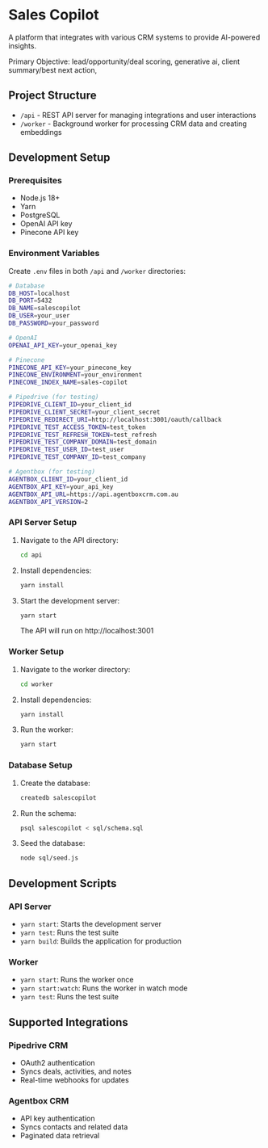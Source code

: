 # Sales Copilot

A platform that integrates with various CRM systems to provide AI-powered insights.

Primary Objective: lead/opportunity/deal scoring, generative ai, client summary/best next action, 


## Project Structure

- `/api` - REST API server for managing integrations and user interactions
- `/worker` - Background worker for processing CRM data and creating embeddings

## Development Setup

### Prerequisites
- Node.js 18+
- Yarn
- PostgreSQL
- OpenAI API key
- Pinecone API key

### Environment Variables

Create `.env` files in both `/api` and `/worker` directories:

```bash
# Database
DB_HOST=localhost
DB_PORT=5432
DB_NAME=salescopilot
DB_USER=your_user
DB_PASSWORD=your_password

# OpenAI
OPENAI_API_KEY=your_openai_key

# Pinecone
PINECONE_API_KEY=your_pinecone_key
PINECONE_ENVIRONMENT=your_environment
PINECONE_INDEX_NAME=sales-copilot

# Pipedrive (for testing)
PIPEDRIVE_CLIENT_ID=your_client_id
PIPEDRIVE_CLIENT_SECRET=your_client_secret
PIPEDRIVE_REDIRECT_URI=http://localhost:3001/oauth/callback
PIPEDRIVE_TEST_ACCESS_TOKEN=test_token
PIPEDRIVE_TEST_REFRESH_TOKEN=test_refresh
PIPEDRIVE_TEST_COMPANY_DOMAIN=test_domain
PIPEDRIVE_TEST_USER_ID=test_user
PIPEDRIVE_TEST_COMPANY_ID=test_company

# Agentbox (for testing)
AGENTBOX_CLIENT_ID=your_client_id
AGENTBOX_API_KEY=your_api_key
AGENTBOX_API_URL=https://api.agentboxcrm.com.au
AGENTBOX_API_VERSION=2
```

### API Server Setup

1. Navigate to the API directory:
   ```bash
   cd api
   ```
2. Install dependencies:
   ```bash
   yarn install
   ```
3. Start the development server:
   ```bash
   yarn start
   ```
   The API will run on http://localhost:3001

### Worker Setup

1. Navigate to the worker directory:
   ```bash
   cd worker
   ```
2. Install dependencies:
   ```bash
   yarn install
   ```
3. Run the worker:
   ```bash
   yarn start
   ```

### Database Setup

1. Create the database:
   ```bash
   createdb salescopilot
   ```
2. Run the schema:
   ```bash
   psql salescopilot < sql/schema.sql
   ```
3. Seed the database:
   ```bash
   node sql/seed.js
   ```

## Development Scripts

### API Server
- `yarn start`: Starts the development server
- `yarn test`: Runs the test suite
- `yarn build`: Builds the application for production

### Worker
- `yarn start`: Runs the worker once
- `yarn start:watch`: Runs the worker in watch mode
- `yarn test`: Runs the test suite

## Supported Integrations

### Pipedrive CRM
- OAuth2 authentication
- Syncs deals, activities, and notes
- Real-time webhooks for updates

### Agentbox CRM
- API key authentication
- Syncs contacts and related data
- Paginated data retrieval

